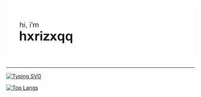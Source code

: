 <img src="header.png" alt="Header">
<hr>
<a href="https://git.io/typing-svg"><img src="https://readme-typing-svg.herokuapp.com?font=&duration=4000&pause=500&color=000000&repeat=false&width=435&lines=coding+a+websites;welcome+(%5E%2F%2F%2F%5E)" alt="Typing SVG" /></a>

[![Top Langs](https://github-readme-stats.vercel.app/api/top-langs/?username=hxrizxnqq&langs_count=8&theme=transparent)](https://github.com/anuraghazra/github-readme-stats)
